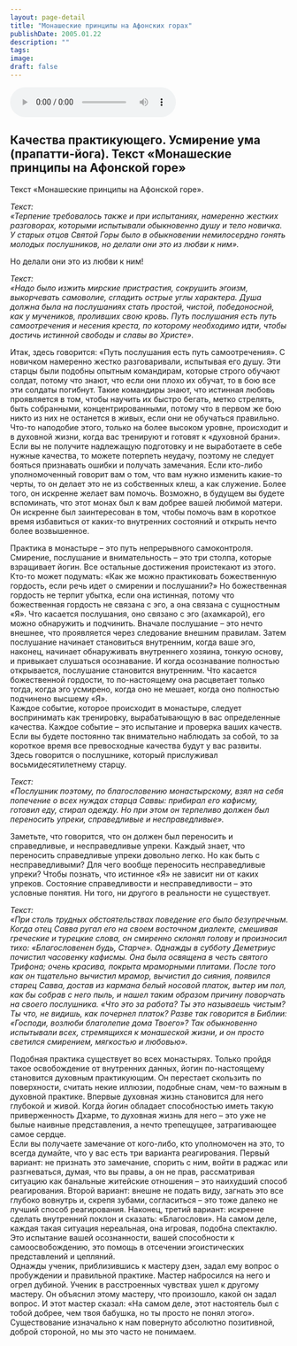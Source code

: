 ```yaml
---
layout: page-detail
title: "Монашеские принципы на Афонских горах"
publishDate: 2005.01.22
description: ""
tags:
image:
draft: false
---
```


<audio title="2005.01.22 - Монашеские принципы на Афонских горах.mp3" src="/upload/iblock/c6c/c6c48373cc8967aa7a74325e605ba019.mp3" controls=""></audio>

## 
## **Качества практикующего.** **Усмирение ума (прапатти-йога).** **Текст «Монашеские принципы на Афонской горе»** 
 Текст «Монашеские принципы на Афонской горе».   
  
_Текст:_   
 _«Терпение требовалось также и при испытаниях, намеренно жестких разговорах, которыми испытывали обыкновенно душу и тело новичка. У старых отцов Святой Горы было в обыкновении немилосердно гонять молодых послушников, но делали они это из любви к ним»._   
  
 Но делали они это из любви к ним!   
  
_Текст:_   
 _«Надо было изжить мирские пристрастия, сокрушить эгоизм, выкорчевать самоволие, сгладить острые углы характера. Душа должна была на послушаниях стать простой, чистой, победоносной, как у мучеников, проливших свою кровь. Путь послушания есть путь самоотречения и несения креста, по которому необходимо идти, чтобы достичь истинной свободы и славы во Христе»._   
  
 Итак, здесь говорится: «Путь послушания есть путь самоотречения». С новичком намеренно жестко разговаривали, испытывая его душу. Эти старцы были подобны опытным командирам, которые строго обучают солдат, потому что знают, что если они плохо их обучат, то в бою все эти солдаты погибнут. Такие командиры знают, что истинная любовь проявляется в том, чтобы научить их быстро бегать, метко стрелять, быть собранными, концентрированными, потому что в первом же бою никто из них не останется в живых, если они не обучаться правильно.   
 Что-то наподобие этого, только на более высоком уровне, происходит и в духовной жизни, когда вас тренируют и готовят к «духовной брани». Если вы не получите надлежащую подготовку и не выработаете в себе нужные качества, то можете потерпеть неудачу, поэтому не следует бояться признавать ошибки и получать замечания. Если кто-либо уполномоченный говорит вам о том, что вам нужно изменить какие-то черты, то он делает это не из собственных клеш, а как служение. Более того, он искренне желает вам помочь. Возможно, в будущем вы будете вспоминать, что этот монах был к вам добрее вашей любимой матери. Он искренне был заинтересован в том, чтобы помочь вам в короткое время избавиться от каких-то внутренних состояний и открыть нечто более возвышенное.   
  
 Практика в монастыре – это путь непрерывного самоконтроля. Смирение, послушание и внимательность – это три столпа, которые взращивает йогин. Все остальные достижения проистекают из этого. Кто-то может подумать: «Как же можно практиковать божественную гордость, если речь идет о смирении и послушании?» Но божественная гордость не терпит убытка, если она истинная, потому что божественная гордость не связана с эго, а она связана с сущностным «Я». Что касается послушания, оно связано с эго (ахамкарой), его можно обнаружить и подчинить. Вначале послушание – это нечто внешнее, что проявляется через следование внешним правилам. Затем послушание начинает становиться внутренним, когда ваше эго, наконец, начинает обнаруживать внутреннего хозяина, тонкую основу, и привыкает слушаться осознавание. И когда осознавание полностью открывается, послушание становится внутренним. Что касается божественной гордости, то по-настоящему она расцветает только тогда, когда эго усмирено, когда оно не мешает, когда оно полностью подчинено высшему «Я».   
 Каждое событие, которое происходит в монастыре, следует воспринимать как тренировку, вырабатывающую в вас определенные качества. Каждое событие – это испытание и проверка ваших качеств. Если вы будете постоянно так внимательно наблюдать за собой, то за короткое время все превосходные качества будут у вас развиты.   
 Здесь говорится о послушнике, который прислуживал восьмидесятилетнему старцу.   
  
_Текст:_   
 _«Послушник поэтому, по благословению монастырскому, взял на себя попечение о всех нуждах старца Саввы: прибирал его кафисму, готовил еду, стирал одежду. Но при этом он терпеливо должен был переносить упреки, справедливые и несправедливые»._   
  
 Заметьте, что говорится, что он должен был переносить и справедливые, и несправедливые упреки. Каждый знает, что переносить справедливые упреки довольно легко. Но как быть с несправедливыми? Для чего вообще переносить несправедливые упреки? Чтобы познать, что истинное «Я» не зависит ни от каких упреков. Состояние справедливости и несправедливости – это условные понятия. Ни того, ни другого в реальности не существует.   
  
_Текст:_   
 _«При столь трудных обстоятельствах поведение его было безупречным. Когда отец Савва ругал его на своем восточном диалекте, смешивая греческие и турецкие слова, он смиренно склонял голову и произносил тихо: «Благословенен будь, Старче». Однажды в субботу Деметриус почистил часовенку кафисмы. Она была освящена в честь святого Трифона; очень красива, покрыта мраморными плитами. После того как он тщательно вычистил мрамор, вычистил до сияния, появился старец Савва, достав из кармана белый носовой платок, вытер им пол, как бы собрав с него пыль, и нашел таким образом причину поворчать на своего послушника. «Что это за работа? Ты это называешь чистым? Ты что, не видишь, как почернел платок? Разве так говорится в Библии: «Господи, возлюби благолепие дома Твоего»? Так обыкновенно испытывали всех, стремящихся к монашеской жизни, и он просто светился смирением, мягкостью и любовью»._   
  
 Подобная практика существует во всех монастырях. Только пройдя такое освобождение от внутренних данных, йогин по-настоящему становится духовным практикующим. Он перестает скользить по поверхности, считать некие иллюзии, подобные снам, чем-то важным в духовной практике. Впервые духовная жизнь становится для него глубокой и живой. Когда йогин обладает способностью иметь такую приверженность Дхарме, то духовная жизнь для него – это уже не былые наивные представления, а нечто трепещущее, затрагивающее самое сердце.   
 Если вы получаете замечание от кого-либо, кто уполномочен на это, то всегда думайте, что у вас есть три варианта реагирования. Первый вариант: не признать это замечание, спорить с ним, войти в раджас или разгневаться, думая, что вы правы, а он не прав, рассматривая ситуацию как банальные житейские отношения – это наихудший способ реагирования. Второй вариант: внешне не подать виду, загнать это все глубоко вовнутрь и, скрепя зубами, согласиться – это тоже далеко не лучший способ реагирования. Наконец, третий вариант: искренне сделать внутренний поклон и сказать: «Благослови». На самом деле, каждая такая ситуация нереальная, она игровая, подобна спектаклю. Это испытание вашей осознанности, вашей способности к самоосвобождению, это помощь в отсечении эгоистических представлений и цепляний.   
 Однажды ученик, приблизившись к мастеру дзен, задал ему вопрос о пробуждении и правильной практике. Мастер набросился на него и огрел дубиной. Ученик в расстроенных чувствах ушел к другому мастеру. Он объяснил этому мастеру, что произошло, какой он задал вопрос. И этот мастер сказал: «На самом деле, этот настоятель был с тобой добрее, чем твоя бабушка, но ты просто не понял этого».   
 Существование изначально к нам повернуто абсолютно позитивной, доброй стороной, но мы это часто не понимаем.   
  
  
